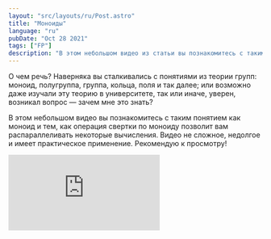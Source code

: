```yaml
---
layout: "src/layouts/ru/Post.astro"
title: "Моноиды"
language: "ru"
pubDate: "Oct 28 2021"
tags: ["FP"]
description: "В этом небольшом видео из статьи вы познакомитесь с таким понятием как моноид. А также тем, как операция свертки по моноиду позволит вам распараллеливать некоторые вычисления. Видео не сложное, недолгое и имеет практическое применение."
---
```


О чем речь? Наверняка вы сталкивались с понятиями из теории групп: моноид, полугруппа, группа, кольца, поля и так далее; или возможно даже изучали эту теорию в университете, так или иначе, уверен, возникал вопрос — зачем мне это знать?

В этом небольшом видео вы познакомитесь с таким понятием как моноид и тем, как операция свертки по моноиду позволит вам распараллеливать некоторые вычисления. Видео не сложное, недолгое и имеет практическое применение. Рекомендую к просмотру!

<iframe src="https://www.youtube.com/embed/MIdCilcEuwo" title="YouTube video player" frameborder="0" allowfullscreen></iframe>